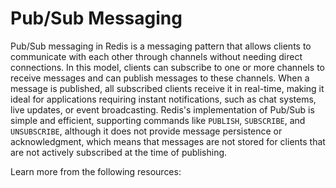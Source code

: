 # Pub/Sub Messaging

Pub/Sub messaging in Redis is a messaging pattern that allows clients to communicate with each other through channels without needing direct connections. In this model, clients can subscribe to one or more channels to receive messages and can publish messages to these channels. When a message is published, all subscribed clients receive it in real-time, making it ideal for applications requiring instant notifications, such as chat systems, live updates, or event broadcasting. Redis's implementation of Pub/Sub is simple and efficient, supporting commands like `PUBLISH`, `SUBSCRIBE`, and `UNSUBSCRIBE`, although it does not provide message persistence or acknowledgment, which means that messages are not stored for clients that are not actively subscribed at the time of publishing.

Learn more from the following resources:

